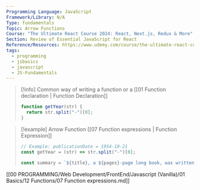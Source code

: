```yaml
---
Programming Language: JavaScript
Framework/Library: N/A
Type: fundamentals
Topic: Arrow Functions
Course: "The Ultimate React Course 2024: React, Next.js, Redux & More"
Section: Review of Essential JavaScript for React
Reference/Resources: https://www.udemy.com/course/the-ultimate-react-course/
tags:
  - programming
  - jsbasics
  - javascript
  - JS-Fundamentals
---
```



>[!info] 
>Common way of writing a function
>or a [[01 Function declaration | Function Declaration]]
>```javascript
>function getYear(str) {
>	return str.split("-")[0];
>}
>```


> [!example] Arrow Function
> [[07 Function expressions | Function Expression]]
> ```javascript
> // Example: publicationDate = 1954-10-21
> const getYear = (str) => str.split("-")[0];
> ```
> 
> ```javascript
> const summary = `${title}, a ${pages}-page long book, was written by ${author} and published in ${getYear(publicationDate)}. The book has ${hasMovieAdaptation ? "" : "not"} been adapted as a movie`;
> ```



[[00 PROGRAMMING/Web Development/FrontEnd/Javascript (Vanilla)/01 Basics/12 Functions/07 Function expressions.md]]

